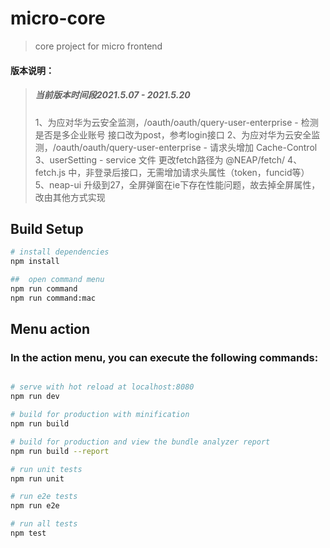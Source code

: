 
#  micro-core

> core project for micro frontend

#### 版本说明：
> ##### 当前版本时间段2021.5.07 - 2021.5.20
> 1、为应对华为云安全监测，/oauth/oauth/query-user-enterprise - 检测是否是多企业账号  接口改为post，参考login接口
> 2、为应对华为云安全监测，/oauth/oauth/query-user-enterprise - 请求头增加 Cache-Control
> 3、userSetting - service 文件 更改fetch路径为 @NEAP/fetch/
> 4、fetch.js 中，非登录后接口，无需增加请求头属性（token，funcid等）
> 5、neap-ui 升级到27，全屏弹窗在ie下存在性能问题，故去掉全屏属性，改由其他方式实现

## Build Setup

``` bash
# install dependencies
npm install

##  open command menu
npm run command
npm run command:mac

```
## Menu action
### In the action menu, you can execute the following commands:

``` bash

# serve with hot reload at localhost:8080
npm run dev

# build for production with minification
npm run build

# build for production and view the bundle analyzer report
npm run build --report

# run unit tests
npm run unit

# run e2e tests
npm run e2e

# run all tests
npm test

```

